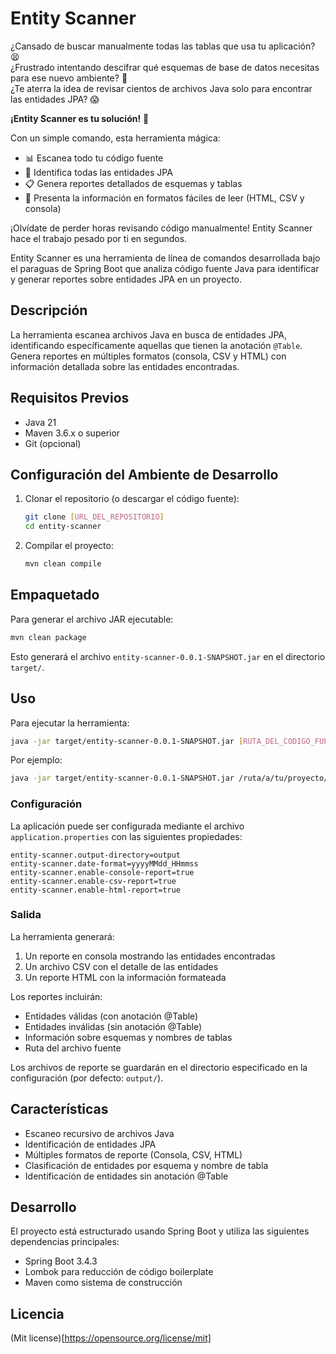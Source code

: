 # Entity Scanner

¿Cansado de buscar manualmente todas las tablas que usa tu aplicación? 😫  
¿Frustrado intentando descifrar qué esquemas de base de datos necesitas para ese nuevo ambiente? 🤔  
¿Te aterra la idea de revisar cientos de archivos Java solo para encontrar las entidades JPA? 😱

**¡Entity Scanner es tu solución!** 🚀

Con un simple comando, esta herramienta mágica:
- 📊 Escanea todo tu código fuente
- 🎯 Identifica todas las entidades JPA
- 📋 Genera reportes detallados de esquemas y tablas
- 🎨 Presenta la información en formatos fáciles de leer (HTML, CSV y consola)

¡Olvídate de perder horas revisando código manualmente! Entity Scanner hace el trabajo pesado por ti en segundos.


Entity Scanner es una herramienta de línea de comandos desarrollada bajo el paraguas de Spring Boot que analiza código fuente Java
para identificar y generar reportes sobre entidades JPA en un proyecto.

## Descripción

La herramienta escanea archivos Java en busca de entidades JPA, identificando específicamente aquellas que tienen la anotación `@Table`. Genera reportes en múltiples formatos (consola, CSV y HTML) con información detallada sobre las entidades encontradas.

## Requisitos Previos

- Java 21
- Maven 3.6.x o superior
- Git (opcional)

## Configuración del Ambiente de Desarrollo

1. Clonar el repositorio (o descargar el código fuente):
   ```bash
   git clone [URL_DEL_REPOSITORIO]
   cd entity-scanner
   ```

2. Compilar el proyecto:
   ```bash
   mvn clean compile
   ```

## Empaquetado

Para generar el archivo JAR ejecutable:

```bash
mvn clean package
```

Esto generará el archivo `entity-scanner-0.0.1-SNAPSHOT.jar` en el directorio `target/`.

## Uso

Para ejecutar la herramienta:

```bash
java -jar target/entity-scanner-0.0.1-SNAPSHOT.jar [RUTA_DEL_CODIGO_FUENTE]
```

Por ejemplo:
```bash
java -jar target/entity-scanner-0.0.1-SNAPSHOT.jar /ruta/a/tu/proyecto/src/main/java
```

### Configuración

La aplicación puede ser configurada mediante el archivo `application.properties` con las siguientes propiedades:

```properties
entity-scanner.output-directory=output
entity-scanner.date-format=yyyyMMdd_HHmmss
entity-scanner.enable-console-report=true
entity-scanner.enable-csv-report=true
entity-scanner.enable-html-report=true
```

### Salida

La herramienta generará:

1. Un reporte en consola mostrando las entidades encontradas
2. Un archivo CSV con el detalle de las entidades
3. Un reporte HTML con la información formateada

Los reportes incluirán:
- Entidades válidas (con anotación @Table)
- Entidades inválidas (sin anotación @Table)
- Información sobre esquemas y nombres de tablas
- Ruta del archivo fuente

Los archivos de reporte se guardarán en el directorio especificado en la configuración (por defecto: `output/`).

## Características

- Escaneo recursivo de archivos Java
- Identificación de entidades JPA
- Múltiples formatos de reporte (Consola, CSV, HTML)
- Clasificación de entidades por esquema y nombre de tabla
- Identificación de entidades sin anotación @Table

## Desarrollo

El proyecto está estructurado usando Spring Boot y utiliza las siguientes dependencias principales:

- Spring Boot 3.4.3
- Lombok para reducción de código boilerplate
- Maven como sistema de construcción

## Licencia

(Mit license)[https://opensource.org/license/mit]
